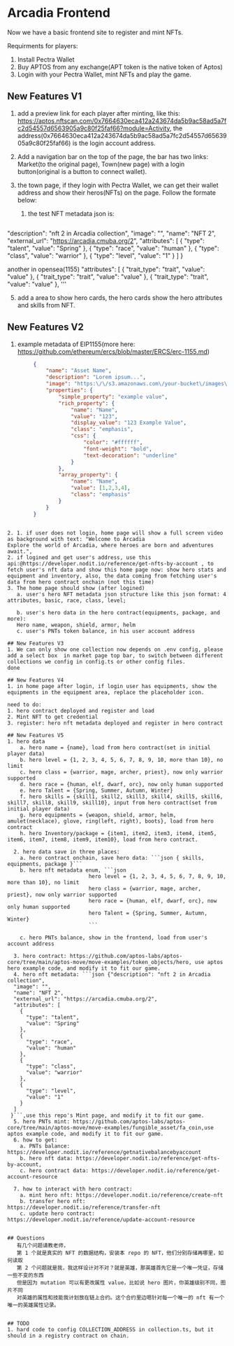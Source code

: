# Arcadia Frontend
Now we have a basic frontend site to register and mint NFTs.

Requirments for players:
1. Install Pectra Wallet
2. Buy APTOS from any exchange(APT token is the native token of Aptos)
3. Login with your Pectra Wallet, mint NFTs and play the game.

## New Features V1

1. add a preview link for each player after minting, like this: https://aptos.nftscan.com/0x7664630eca412a243674da5b9ac58ad5a7fc2d54557d6563905a9c80f25faf66?module=Activity, the address(0x7664630eca412a243674da5b9ac58ad5a7fc2d54557d6563905a9c80f25faf66) is the login account address.

2. Add a navigation bar on the top of the page, the bar has two links: Market(to the original page), Town(new page) with a login button(original is a button to connect wallet).

3. the town page, if they login with Pectra Wallet, we can get their wallet address and show their heros(NFTs) on the page. Follow the formate below:
   1. the test NFT metadata json is:
   ```json {
  "description": "nft 2 in Arcadia collection",
  "image": "",
  "name": "NFT 2",
  "external_url": "https://arcadia.cmuba.org/2",
  "attributes": [
    {
      "type": "talent",
      "value": "Spring"
    },
    {
      "type": "race",
      "value": "human"
    },
    {
      "type": "class",
      "value": "warrior"
    },
    {
      "type": "level",
      "value": "1"
    }
  ]
 }
 
 another in opensea(1155)
 "attributes": [
    {
      "trait_type": "trait",
      "value": "value"
    },
    {
      "trait_type": "trait",
      "value": "value"
    },
    {
      "trait_type": "trait",
      "value": "value"
},
 '''

5. add a area to show hero cards, the hero cards show the hero attributes and skills from NFT.

## New Features V2
1. example metadata of EIP1155(more here: https://github.com/ethereum/ercs/blob/master/ERCS/erc-1155.md)
   ```json
        {
            "name": "Asset Name",
            "description": "Lorem ipsum...",
            "image": "https:\/\/s3.amazonaws.com\/your-bucket\/images\/{id}.png",
            "properties": {
                "simple_property": "example value",
                "rich_property": {
                    "name": "Name",
                    "value": "123",
                    "display_value": "123 Example Value",
                    "class": "emphasis",
                    "css": {
                        "color": "#ffffff",
                        "font-weight": "bold",
                        "text-decoration": "underline"
                    }
                },
                "array_property": {
                    "name": "Name",
                    "value": [1,2,3,4],
                    "class": "emphasis"
                }
            }
        }
```

2. 1. if user does not login, home page will show a full screen video as background with text: "Welcome to Arcadia
Explore the world of Arcadia, where heroes are born and adventures await.", 
2. if logined and get user's address, use this api:@https://developer.nodit.io/reference/get-nfts-by-account , to fetch user's nft data and show this home page now: show hero stats and equipment and inventory, also, the data coming from fetching user's data from hero contract onchain (not this time)
3. The home page should show (after logined)
   a. user's hero NFT metadata json structure like this json format: 4 attributes, basic, race, class, level;
   
   b. user's hero data in the hero contract(equipments, package, and more):
   Hero name, weapon, shield, armor, helm
   c. user's PNTs token balance, in his user account address

## New Features V3
1. We can only show one collection now depends on .env config, please add a select box  in market page top bar, to switch between different collections we config in config.ts or other config files. 
done

## New Features V4
1. in home page after login, if login user has equipments, show the equipments in the equipment area, replace the placeholder icon.

need to do:
1. hero contract deployed and register and load
2. Mint NFT to get credential
3. register: hero nft metadata deployed and register in hero contract 

## New Features V5
1. hero data
    a. hero name = {name}, load from hero contract(set in initial player data)
    b. hero level = {1, 2, 3, 4, 5, 6, 7, 8, 9, 10, more than 10}, no limit
    c. hero class = {warrior, mage, archer, priest}, now only warrior supported
    d. hero race = {human, elf, dwarf, orc}, now only human supported
    e. hero Talent = {Spring, Summer, Autumn, Winter}
    f. hero skills = {skill1, skill2, skill3, skill4, skill5, skill6, skill7, skill8, skill9, skill10}, input from hero contract(set from initial player data)
    g. hero equipments = {weapon, shield, armor, helm, amulet(necklace), glove, ring(left, right), boots}, load from hero contract
    h. hero Inventory/package = {item1, item2, item3, item4, item5, item6, item7, item8, item9, item10}, load from hero contract.

  2. hero data save in three places:
    a. hero contract onchain, save hero data: ```json { skills, equipments, package }```
    b. hero nft metadata enum, ```json  
                          hero level = {1, 2, 3, 4, 5, 6, 7, 8, 9, 10, more than 10}, no limit
                          hero class = {warrior, mage, archer, priest}, now only warrior supported
                          hero race = {human, elf, dwarf, orc}, now only human supported
                          hero Talent = {Spring, Summer, Autumn, Winter} 
                          ```

    c. hero PNTs balance, show in the frontend, load from user's account address

  3. hero contract: https://github.com/aptos-labs/aptos-core/tree/main/aptos-move/move-examples/token_objects/hero, use aptos hero example code, and modify it to fit our game.
  4. hero nft metadata: ```json {"description": "nft 2 in Arcadia collection",
  "image": "",
  "name": "NFT 2",
  "external_url": "https://arcadia.cmuba.org/2",
  "attributes": [
    {
      "type": "talent",
      "value": "Spring"
    },
    {
      "type": "race",
      "value": "human"
    },
    {
      "type": "class",
      "value": "warrior"
    },
    {
      "type": "level",
      "value": "1"
    }
  ]
 }```,use this repo's Mint page, and modify it to fit our game.
  5. hero PNTs mint: https://github.com/aptos-labs/aptos-core/tree/main/aptos-move/move-examples/fungible_asset/fa_coin,use aptos example code, and modify it to fit our game.
  6. how to get: 
    a. PNTs balance: https://developer.nodit.io/reference/getnativebalancebyaccount
    b. hero nft data: https://developer.nodit.io/reference/get-nfts-by-account, 
    c. hero contract data: https://developer.nodit.io/reference/get-account-resource

  7. how to interact with hero contract:
    a. mint hero nft: https://developer.nodit.io/reference/create-nft
    b. transfer hero nft: https://developer.nodit.io/reference/transfer-nft
    c. update hero contract: https://developer.nodit.io/reference/update-account-resource


## Questions
   有几个问题请教老师，
   第 1 个就是真实的 NFT 的数据结构，安装本 repo 的 NFT，他们分别存储再哪里，如何读取
   第 2 个问题就是我，我这样设计对不对？就是英雄，那英雄首先它是一个唯一凭证，存储一些不变的东西
   但是因为 mutation 可以有更改属性 value，比如说 hero 图片，你英雄级别不同，图片不同
   对英雄的属性和技能我计划放在链上合约。这个合约里边嗯针对每一个唯一的 nft 有一个唯一的英雄属性记录。


## TODO
1. hard code to config COLLECTION_ADDRESS in collection.ts, but it should in a registry contract on chain.